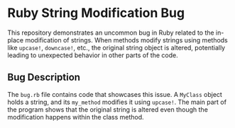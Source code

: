 # Ruby String Modification Bug

This repository demonstrates an uncommon bug in Ruby related to the in-place modification of strings.  When methods modify strings using methods like `upcase!`, `downcase!`, etc., the original string object is altered, potentially leading to unexpected behavior in other parts of the code.

## Bug Description

The `bug.rb` file contains code that showcases this issue.  A `MyClass` object holds a string, and its `my_method` modifies it using `upcase!`.  The main part of the program shows that the original string is altered even though the modification happens within the class method.